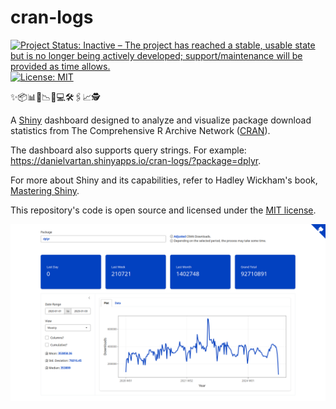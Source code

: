 # cran-logs

<!-- badges: start -->
[![Project Status: Inactive – The project has reached a stable, usable state but is no longer being actively developed; support/maintenance will be provided as time allows.](https://www.repostatus.org/badges/latest/inactive.svg)](https://www.repostatus.org/#inactive)
[![License:
MIT](https://img.shields.io/badge/license-MIT-green)](https://choosealicense.com/licenses/mit/)
<!-- badges: end -->

✨📦📊🧬📉️📐💻🛠️🖇️📈🕵

A [Shiny](https://shiny.posit.co/) dashboard designed to analyze and visualize package download statistics from The Comprehensive R Archive Network ([CRAN](https://cran.r-project.org/)).

The dashboard also supports query strings. For example: <https://danielvartan.shinyapps.io/cran-logs/?package=dplyr>.

For more about Shiny and its capabilities, refer to Hadley Wickham's book, [Mastering Shiny](https://mastering-shiny.org).

This repository's code is open source and licensed under the [MIT
license](https://opensource.org/license/mit/).

![cran-logs](images/print.png)
